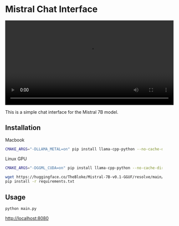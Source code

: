 # Mistral Chat Interface

<video src='https://github.com/user-attachments/assets/4f72b543-1967-4c70-a8f7-c63f44657203' width=540/></video>

This is a simple chat interface for the Mistral 7B model.

## Installation

Macbook

```bash
CMAKE_ARGS="-DLLAMA_METAL=on" pip install llama-cpp-python --no-cache-dir
```

Linux GPU

```bash
CMAKE_ARGS="-DGGML_CUDA=on" pip install llama-cpp-python --no-cache-dir
```

```bash
wget https://huggingface.co/TheBloke/Mistral-7B-v0.1-GGUF/resolve/main/mistral-7b-v0.1.Q4_K_M.gguf
pip install -r requirements.txt
```

## Usage

```bash
python main.py
```

[http://localhost:8080](http://localhost:8080)
